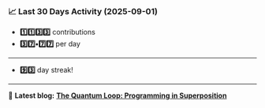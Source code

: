 <!--START_STATS-->
### 📈 Last 30 Days Activity (2025-09-01)  
- **1️⃣1️⃣3️⃣3️⃣** contributions  
- **3️⃣7️⃣•7️⃣7️⃣** per day
---
- **9️⃣3️⃣** day streak!
---
📝 **Latest blog:** [**The Quantum Loop: Programming in Superposition**](https://andriak.com/blog/quantum-loop)
<!--END_STATS-->
